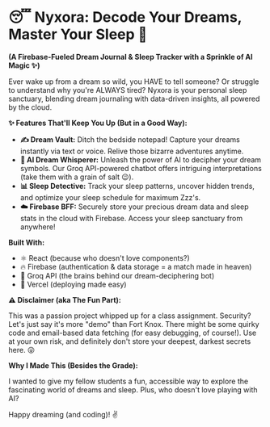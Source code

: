 # 😴 Nyxora: Decode Your Dreams, Master Your Sleep 🚀

**(A Firebase-Fueled Dream Journal & Sleep Tracker with a Sprinkle of AI Magic ✨)**

Ever wake up from a dream so wild, you HAVE to tell someone? Or struggle to understand why you're ALWAYS tired? Nyxora is your personal sleep sanctuary, blending dream journaling with data-driven insights, all powered by the cloud.

**✨ Features That'll Keep You Up (But in a Good Way):**

*   **✍️ Dream Vault:** Ditch the bedside notepad! Capture your dreams instantly via text or voice. Relive those bizarre adventures anytime.
*   **🤖 AI Dream Whisperer:** Unleash the power of AI to decipher your dream symbols. Our Groq API-powered chatbot offers intriguing interpretations (take them with a grain of salt 😉).
*   **📊 Sleep Detective:** Track your sleep patterns, uncover hidden trends, and optimize your sleep schedule for maximum Zzz's.
*   **☁️ Firebase BFF:** Securely store your precious dream data and sleep stats in the cloud with Firebase. Access your sleep sanctuary from anywhere!

**Built With:**

*   ⚛️ React (because who doesn't love components?)
*   🔥 Firebase (authentication & data storage = a match made in heaven)
*   🧠 Groq API (the brains behind our dream-deciphering bot)
*   🚀 Vercel (deploying made easy)

**⚠️ Disclaimer (aka The Fun Part):**

This was a passion project whipped up for a class assignment. Security? Let's just say it's more "demo" than Fort Knox. There might be some quirky code and email-based data fetching (for easy debugging, of course!). Use at your own risk, and definitely don't store your deepest, darkest secrets here. 😜

**Why I Made This (Besides the Grade):**

I wanted to give my fellow students a fun, accessible way to explore the fascinating world of dreams and sleep. Plus, who doesn't love playing with AI?

Happy dreaming (and coding)! ✌️
